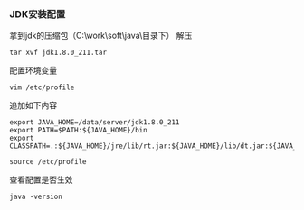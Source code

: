 ### JDK安装配置

拿到jdk的压缩包（C:\work\soft\java\目录下）
解压

```shell
tar xvf jdk1.8.0_211.tar
```

配置环境变量

```shell
vim /etc/profile
```

追加如下内容

```shell
export JAVA_HOME=/data/server/jdk1.8.0_211
export PATH=$PATH:${JAVA_HOME}/bin
export CLASSPATH=.:${JAVA_HOME}/jre/lib/rt.jar:${JAVA_HOME}/lib/dt.jar:${JAVA_HOME}/lib/tools.jar
```

```shell
source /etc/profile
```

查看配置是否生效

```shell
java -version
```


